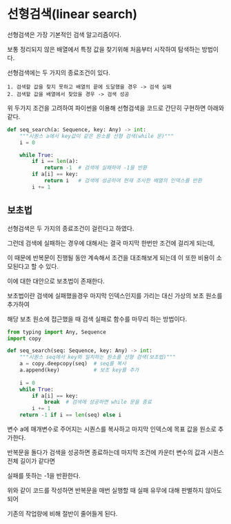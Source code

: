 # 선형검색(linear search)

선형검색은 가장 기본적인 검색 알고리즘이다.

보통 정리되지 않은 배열에서 특정 값을 찾기위해 처음부터 시작하여 탐색하는 방법이다.

선형검색에는 두 가지의 종료조건이 있다.

    1. 검색할 값을 찾지 못하고 배열의 끝에 도달했을 경우 -> 검색 실패
    2. 검색할 값을 배열에서 찾았을 경우 -> 검색 성공

위 두가지 조건을 고려하여 파이썬을 이용해 선형검색을 코드로 간단히 구현하면 아래와 같다.

```python
def seq_search(a: Sequence, key: Any) -> int:
    """시퀀스 a에서 key값이 같은 원소를 선형 검색(while 문)"""
    i = 0

    while True:
        if i == len(a):
            return -1  # 검색에 실패하여 -1을 반환
        if a[i] == key:
            return i   # 검색에 성공하여 현재 조사한 배열의 인덱스를 반환
        i += 1
```

## 보초법

선형검색은 두 가지의 종료조건이 걸린다고 하였다.

그런데 검색에 실패하는 경우에 대해서는 결국 마지막 한번만 조건에 걸리게 되는데,

이 때문에 반복문이 진행될 동안 계속해서 조건을 대조해보게 되는데 이 또한 비용이 소모된다고 할 수 있다.

이에 대한 대안으로 보초법이 존재한다.

보초법이란 검색에 실패했을경우 마지막 인덱스인지를 가리는 대신 가상의 보초 원소를 추가하여

해당 보초 원소에 접근했을 때 검색 실패로 함수를 마무리 하는 방법이다.

```python
from typing import Any, Sequence
import copy

def seq_search(seq: Sequence, key: Any) -> int:
    """시퀀스 seq에서 key와 일치하는 원소를 선형 검색(보초법)"""
    a = copy.deepcopy(seq)  # seq를 복사
    a.append(key)           # 보초 key를 추가
 
    i = 0
    while True:
        if a[i] == key: 
            break  # 검색에 성공하면 while 문을 종료
        i += 1
    return -1 if i == len(seq) else i
```

변수 a에 매개변수로 주어지는 시퀀스를 복사하고 마지막 인덱스에 목표 값을 원소로 추가한다.

반복문을 돌다가 검색을 성공하면 종료하는데 마지막 조건에 카운터 변수의 값과 시퀀스 전체 길이가 같다면

실패를 뜻하는 -1을 반환한다.

위와 같이 코드를 작성하면 반복문을 매번 실행할 때 실패 유무에 대해 판별하지 않아도 되어

기존의 작업량에 비해 절반이 줄어들게 된다.
